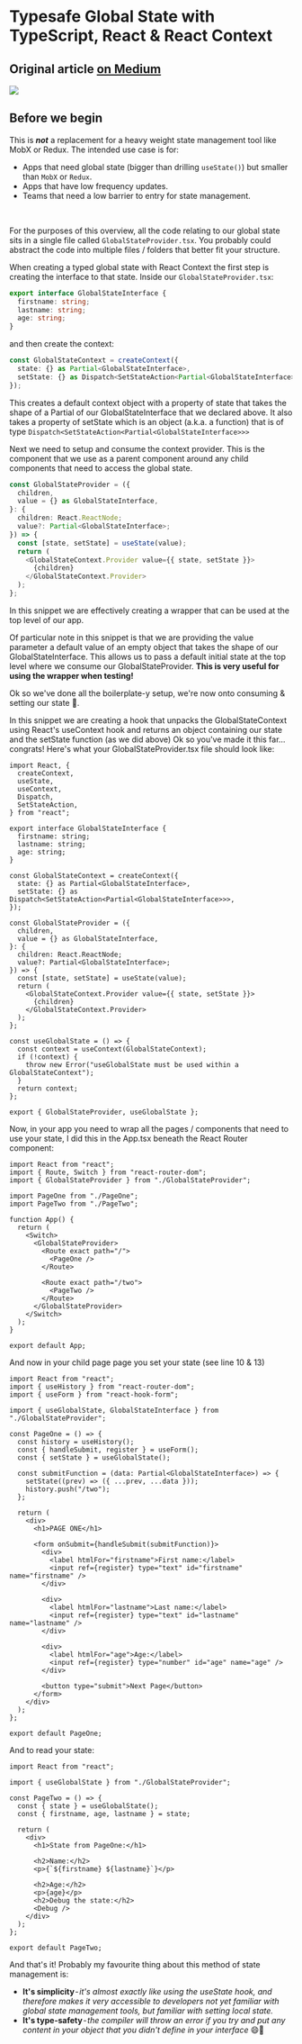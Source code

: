 # Typesafe Global State with TypeScript, React & React Context
## Original article [on Medium](https://jamiehaywood.medium.com/typesafe-global-state-with-typescript-react-react-context-c2df743f3ce)
![](https://cdn-images-1.medium.com/max/1600/1*9McBI5ee2rTtUBRVoLQpCA.png)


## Before we begin
This is **_not_** a replacement for a heavy weight state management tool like MobX or Redux. The intended use case is for:
- Apps that need global state (bigger than drilling `useState()`) but smaller than `MobX` or `Redux`.
- Apps that have low frequency updates.
- Teams that need a low barrier to entry for state management.

<br>



For the purposes of this overview, all the code relating to our global state sits in a single file called `GlobalStateProvider.tsx`. You probably could abstract the code into multiple files / folders that better fit your structure.

When creating a typed global state with React Context the first step is creating the interface to that state. Inside our `GlobalStateProvider.tsx`:

```ts
export interface GlobalStateInterface {
  firstname: string;
  lastname: string;
  age: string;
}
```

and then create the context:

```ts
const GlobalStateContext = createContext({
  state: {} as Partial<GlobalStateInterface>,
  setState: {} as Dispatch<SetStateAction<Partial<GlobalStateInterface>>>,
});
```

This creates a default context object with a property of state that takes the shape of a Partial of our GlobalStateInterface that we declared above. It also takes a property of setState which is an object (a.k.a. a function) that is of type `Dispatch<SetStateAction<Partial<GlobalStateInterface>>>`

Next we need to setup and consume the context provider. This is the component that we use as a parent component around any child components that need to access the global state.

```ts
const GlobalStateProvider = ({
  children,
  value = {} as GlobalStateInterface,
}: {
  children: React.ReactNode;
  value?: Partial<GlobalStateInterface>;
}) => {
  const [state, setState] = useState(value);
  return (
    <GlobalStateContext.Provider value={{ state, setState }}>
      {children}
    </GlobalStateContext.Provider>
  );
};
```

In this snippet we are effectively creating a wrapper that can be used at the top level of our app.

Of particular note in this snippet is that we are providing the value parameter a default value of an empty object that takes the shape of our GlobalStateInterface. This allows us to pass a default initial state at the top level where we consume our GlobalStateProvider. **This is very useful for using the wrapper when testing!**

Ok so we've done all the boilerplate-y setup, we're now onto consuming & setting our state 🎉.

In this snippet we are creating a hook that unpacks the GlobalStateContext using React's useContext hook and returns an object containing our state and the setState function (as we did above)
Ok so you've made it this far…congrats! Here's what your GlobalStateProvider.tsx file should look like:

```tsx
import React, {
  createContext,
  useState,
  useContext,
  Dispatch,
  SetStateAction,
} from "react";

export interface GlobalStateInterface {
  firstname: string;
  lastname: string;
  age: string;
}

const GlobalStateContext = createContext({
  state: {} as Partial<GlobalStateInterface>,
  setState: {} as Dispatch<SetStateAction<Partial<GlobalStateInterface>>>,
});

const GlobalStateProvider = ({
  children,
  value = {} as GlobalStateInterface,
}: {
  children: React.ReactNode;
  value?: Partial<GlobalStateInterface>;
}) => {
  const [state, setState] = useState(value);
  return (
    <GlobalStateContext.Provider value={{ state, setState }}>
      {children}
    </GlobalStateContext.Provider>
  );
};

const useGlobalState = () => {
  const context = useContext(GlobalStateContext);
  if (!context) {
    throw new Error("useGlobalState must be used within a GlobalStateContext");
  }
  return context;
};

export { GlobalStateProvider, useGlobalState };
```

Now, in your app you need to wrap all the pages / components that need to use your state, I did this in the App.tsx beneath the React Router <Switch> component:

```tsx
import React from "react";
import { Route, Switch } from "react-router-dom";
import { GlobalStateProvider } from "./GlobalStateProvider";

import PageOne from "./PageOne";
import PageTwo from "./PageTwo";

function App() {
  return (
    <Switch>
      <GlobalStateProvider>
        <Route exact path="/">
          <PageOne />
        </Route>

        <Route exact path="/two">
          <PageTwo />
        </Route>
      </GlobalStateProvider>
    </Switch>
  );
}

export default App;
```

And now in your child page page you set your state (see line 10 & 13)

```tsx
import React from "react";
import { useHistory } from "react-router-dom";
import { useForm } from "react-hook-form";

import { useGlobalState, GlobalStateInterface } from "./GlobalStateProvider";

const PageOne = () => {
  const history = useHistory();
  const { handleSubmit, register } = useForm();
  const { setState } = useGlobalState();

  const submitFunction = (data: Partial<GlobalStateInterface>) => {
    setState((prev) => ({ ...prev, ...data }));
    history.push("/two");
  };

  return (
    <div>
      <h1>PAGE ONE</h1>

      <form onSubmit={handleSubmit(submitFunction)}>
        <div>
          <label htmlFor="firstname">First name:</label>
          <input ref={register} type="text" id="firstname" name="firstname" />
        </div>

        <div>
          <label htmlFor="lastname">Last name:</label>
          <input ref={register} type="text" id="lastname" name="lastname" />
        </div>

        <div>
          <label htmlFor="age">Age:</label>
          <input ref={register} type="number" id="age" name="age" />
        </div>

        <button type="submit">Next Page</button>
      </form>
    </div>
  );
};

export default PageOne;
```

And to read your state:

```tsx
import React from "react";

import { useGlobalState } from "./GlobalStateProvider";

const PageTwo = () => {
  const { state } = useGlobalState();
  const { firstname, age, lastname } = state;

  return (
    <div>
      <h1>State from PageOne:</h1>

      <h2>Name:</h2>
      <p>{`${firstname} ${lastname}`}</p>

      <h2>Age:</h2>
      <p>{age}</p>
      <h2>Debug the state:</h2>
      <Debug />
    </div>
  );
};

export default PageTwo;
```

And that's it! Probably my favourite thing about this method of state management is:

- **It's simplicity** - *it's almost exactly like using the useState hook, and therefore makes it very accessible to developers not yet familiar with global state management tools, but familiar with setting local state.*
- **It's type-safety** - *the compiler will throw an error if you try and put any content in your object that you didn't define in your interface* 😄🚀
